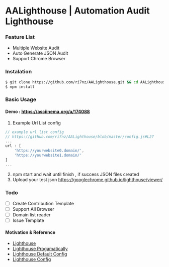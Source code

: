 # AALighthouse | Automation Audit Lighthouse
### Feature List 
- Multiple Website Audit
- Auto Generate JSON Audit
- Support Chrome Browser
### Instalation
```sh
$ git clone https://github.com/ri7nz/AALighthouse.git && cd AALighthouse
$ npm install
```
### Basic Usage 
#### Demo : https://asciinema.org/a/174088
1. Example Url List config
```js
// example url list config
// https://github.com/ri7nz/AALighthouse/blob/master/config.js#L27 
...
url : [
    'https://yourwebsite0.domain/',
    'https://yourwebsite1.domain/'
]
...
```
   
2. npm start and wait until finish , if success JSON files created
3. Upload your test json https://googlechrome.github.io/lighthouse/viewer/

### Todo 
- [ ] Create Contribution Template   
- [ ] Support All Browser   
- [ ] Domain list reader   
- [ ] Issue Template

#### Motivation & Reference
- [Lighthouse](https://github.com/GoogleChrome/lighthouse)
- [Lighthouse Progamatically](https://github.com/GoogleChrome/lighthouse/tree/master/docs)
- [Lighthouse Default Config](https://github.com/GoogleChrome/lighthouse/blob/master/lighthouse-core/config/default.js#L31)
- [Lighthouse Config](https://github.com/GoogleChrome/lighthouse/blob/master/docs/configuration.md)
